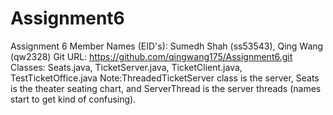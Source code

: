# Assignment6

Assignment 6
Member Names (EID's): Sumedh Shah (ss53543), Qing Wang (qw2328)
Git URL: https://github.com/qingwang175/Assignment6.git
Classes: Seats.java, TicketServer.java, TicketClient.java, TestTicketOffice.java
Note:ThreadedTicketServer class is the server, Seats is the theater seating chart, and ServerThread is the server threads
(names start to get kind of confusing).
